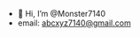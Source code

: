 - 👋 Hi, I’m @Monster7140
- email: abcxyz7140@gmail.com

<!---
Monster7140/Monster7140 is a ✨ special ✨ repository because its `README.md` (this file) appears on your GitHub profile.
You can click the Preview link to take a look at your changes.
--->
